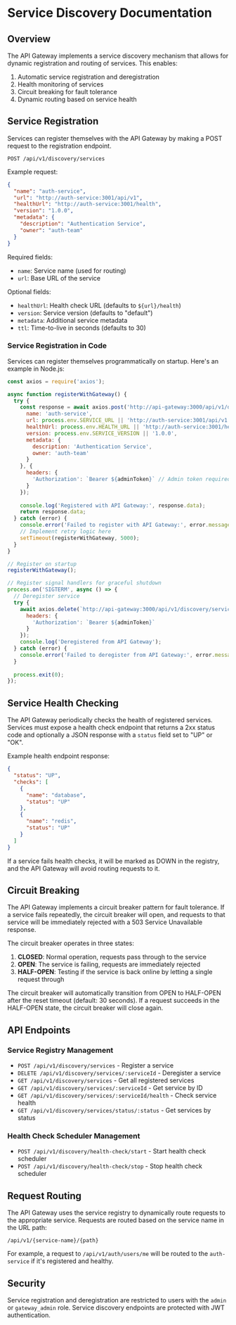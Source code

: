 # Service Discovery Documentation

## Overview

The API Gateway implements a service discovery mechanism that allows for dynamic registration and routing of services. This enables:

1. Automatic service registration and deregistration
2. Health monitoring of services
3. Circuit breaking for fault tolerance
4. Dynamic routing based on service health

## Service Registration

Services can register themselves with the API Gateway by making a POST request to the registration endpoint.

```
POST /api/v1/discovery/services
```

Example request:

```json
{
  "name": "auth-service",
  "url": "http://auth-service:3001/api/v1",
  "healthUrl": "http://auth-service:3001/health",
  "version": "1.0.0",
  "metadata": {
    "description": "Authentication Service",
    "owner": "auth-team"
  }
}
```

Required fields:
- `name`: Service name (used for routing)
- `url`: Base URL of the service

Optional fields:
- `healthUrl`: Health check URL (defaults to `${url}/health`)
- `version`: Service version (defaults to "default")
- `metadata`: Additional service metadata
- `ttl`: Time-to-live in seconds (defaults to 30)

### Service Registration in Code

Services can register themselves programmatically on startup. Here's an example in Node.js:

```javascript
const axios = require('axios');

async function registerWithGateway() {
  try {
    const response = await axios.post('http://api-gateway:3000/api/v1/discovery/services', {
      name: 'auth-service',
      url: process.env.SERVICE_URL || 'http://auth-service:3001/api/v1',
      healthUrl: process.env.HEALTH_URL || 'http://auth-service:3001/health',
      version: process.env.SERVICE_VERSION || '1.0.0',
      metadata: {
        description: 'Authentication Service',
        owner: 'auth-team'
      }
    }, {
      headers: {
        'Authorization': `Bearer ${adminToken}` // Admin token required
      }
    });
    
    console.log('Registered with API Gateway:', response.data);
    return response.data;
  } catch (error) {
    console.error('Failed to register with API Gateway:', error.message);
    // Implement retry logic here
    setTimeout(registerWithGateway, 5000);
  }
}

// Register on startup
registerWithGateway();

// Register signal handlers for graceful shutdown
process.on('SIGTERM', async () => {
  // Deregister service
  try {
    await axios.delete(`http://api-gateway:3000/api/v1/discovery/services/${serviceId}`, {
      headers: {
        'Authorization': `Bearer ${adminToken}`
      }
    });
    console.log('Deregistered from API Gateway');
  } catch (error) {
    console.error('Failed to deregister from API Gateway:', error.message);
  }
  
  process.exit(0);
});
```

## Service Health Checking

The API Gateway periodically checks the health of registered services. Services must expose a health check endpoint that returns a 2xx status code and optionally a JSON response with a `status` field set to "UP" or "OK".

Example health endpoint response:

```json
{
  "status": "UP",
  "checks": [
    {
      "name": "database",
      "status": "UP"
    },
    {
      "name": "redis",
      "status": "UP"
    }
  ]
}
```

If a service fails health checks, it will be marked as DOWN in the registry, and the API Gateway will avoid routing requests to it.

## Circuit Breaking

The API Gateway implements a circuit breaker pattern for fault tolerance. If a service fails repeatedly, the circuit breaker will open, and requests to that service will be immediately rejected with a 503 Service Unavailable response.

The circuit breaker operates in three states:

1. **CLOSED**: Normal operation, requests pass through to the service
2. **OPEN**: The service is failing, requests are immediately rejected
3. **HALF-OPEN**: Testing if the service is back online by letting a single request through

The circuit breaker will automatically transition from OPEN to HALF-OPEN after the reset timeout (default: 30 seconds). If a request succeeds in the HALF-OPEN state, the circuit breaker will close again.

## API Endpoints

### Service Registry Management

- `POST /api/v1/discovery/services` - Register a service
- `DELETE /api/v1/discovery/services/:serviceId` - Deregister a service
- `GET /api/v1/discovery/services` - Get all registered services
- `GET /api/v1/discovery/services/:serviceId` - Get service by ID
- `GET /api/v1/discovery/services/:serviceId/health` - Check service health
- `GET /api/v1/discovery/services/status/:status` - Get services by status

### Health Check Scheduler Management

- `POST /api/v1/discovery/health-check/start` - Start health check scheduler
- `POST /api/v1/discovery/health-check/stop` - Stop health check scheduler

## Request Routing

The API Gateway uses the service registry to dynamically route requests to the appropriate service. Requests are routed based on the service name in the URL path:

```
/api/v1/{service-name}/{path}
```

For example, a request to `/api/v1/auth/users/me` will be routed to the `auth-service` if it's registered and healthy.

## Security

Service registration and deregistration are restricted to users with the `admin` or `gateway_admin` role. Service discovery endpoints are protected with JWT authentication. 